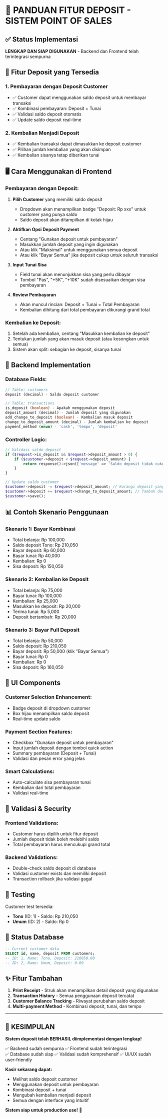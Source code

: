# 🏦 PANDUAN FITUR DEPOSIT - SISTEM POINT OF SALES

## ✅ Status Implementasi

**LENGKAP DAN SIAP DIGUNAKAN** - Backend dan Frontend telah terintegrasi sempurna

## 🎯 Fitur Deposit yang Tersedia

### 1. **Pembayaran dengan Deposit Customer**

-   ✅ Customer dapat menggunakan saldo deposit untuk membayar transaksi
-   ✅ Kombinasi pembayaran: Deposit + Tunai
-   ✅ Validasi saldo deposit otomatis
-   ✅ Update saldo deposit real-time

### 2. **Kembalian Menjadi Deposit**

-   ✅ Kembalian transaksi dapat dimasukkan ke deposit customer
-   ✅ Pilihan jumlah kembalian yang akan disimpan
-   ✅ Kembalian sisanya tetap diberikan tunai

## 🖥️ Cara Menggunakan di Frontend

### **Pembayaran dengan Deposit:**

1. **Pilih Customer** yang memiliki saldo deposit

    - Dropdown akan menampilkan badge "Deposit: Rp xxx" untuk customer yang punya saldo
    - Saldo deposit akan ditampilkan di kotak hijau

2. **Aktifkan Opsi Deposit Payment**

    - Centang "Gunakan deposit untuk pembayaran"
    - Masukkan jumlah deposit yang ingin digunakan
    - Atau klik "Maksimal" untuk menggunakan semua deposit
    - Atau klik "Bayar Semua" jika deposit cukup untuk seluruh transaksi

3. **Input Tunai Sisa**

    - Field tunai akan menunjukkan sisa yang perlu dibayar
    - Tombol "Pas", "+5K", "+10K" sudah disesuaikan dengan sisa pembayaran

4. **Review Pembayaran**
    - Akan muncul rincian: Deposit + Tunai = Total Pembayaran
    - Kembalian dihitung dari total pembayaran dikurangi grand total

### **Kembalian ke Deposit:**

1. Setelah ada kembalian, centang "Masukkan kembalian ke deposit"
2. Tentukan jumlah yang akan masuk deposit (atau kosongkan untuk semua)
3. Sistem akan split: sebagian ke deposit, sisanya tunai

## 🔧 Backend Implementation

### **Database Fields:**

```php
// Table: customers
deposit (decimal) - Saldo deposit customer

// Table: transactions
is_deposit (boolean) - Apakah menggunakan deposit
deposit_amount (decimal) - Jumlah deposit yang digunakan
add_change_to_deposit (boolean) - Kembalian masuk deposit
change_to_deposit_amount (decimal) - Jumlah kembalian ke deposit
payment_method (enum) - 'cash', 'tempo', 'deposit'
```

### **Controller Logic:**

```php
// Validasi saldo deposit
if ($request->is_deposit && $request->deposit_amount > 0) {
    if ($customer->deposit < $request->deposit_amount) {
        return response()->json(['message' => 'Saldo deposit tidak cukup'], 422);
    }
}

// Update saldo customer
$customer->deposit -= $request->deposit_amount; // Kurangi deposit yang digunakan
$customer->deposit += $request->change_to_deposit_amount; // Tambah dari kembalian
$customer->save();
```

## 📊 Contoh Skenario Penggunaan

### **Skenario 1: Bayar Kombinasi**

-   Total belanja: Rp 100,000
-   Saldo deposit Tono: Rp 210,050
-   Bayar deposit: Rp 60,000
-   Bayar tunai: Rp 40,000
-   Kembalian: Rp 0
-   Sisa deposit: Rp 150,050

### **Skenario 2: Kembalian ke Deposit**

-   Total belanja: Rp 75,000
-   Bayar tunai: Rp 100,000
-   Kembalian: Rp 25,000
-   Masukkan ke deposit: Rp 20,000
-   Terima tunai: Rp 5,000
-   Deposit bertambah: Rp 20,000

### **Skenario 3: Bayar Full Deposit**

-   Total belanja: Rp 50,000
-   Saldo deposit: Rp 210,050
-   Bayar deposit: Rp 50,000 (klik "Bayar Semua")
-   Bayar tunai: Rp 0
-   Kembalian: Rp 0
-   Sisa deposit: Rp 160,050

## 🎨 UI Components

### **Customer Selection Enhancement:**

-   Badge deposit di dropdown customer
-   Box hijau menampilkan saldo deposit
-   Real-time update saldo

### **Payment Section Features:**

-   Checkbox "Gunakan deposit untuk pembayaran"
-   Input jumlah deposit dengan tombol quick action
-   Summary pembayaran (Deposit + Tunai)
-   Validasi dan pesan error yang jelas

### **Smart Calculations:**

-   Auto-calculate sisa pembayaran tunai
-   Kembalian dari total pembayaran
-   Validasi real-time

## 🔐 Validasi & Security

### **Frontend Validations:**

-   Customer harus dipilih untuk fitur deposit
-   Jumlah deposit tidak boleh melebihi saldo
-   Total pembayaran harus mencukupi grand total

### **Backend Validations:**

-   Double-check saldo deposit di database
-   Validasi customer exists dan memiliki deposit
-   Transaction rollback jika validasi gagal

## 🚀 Testing

Customer test tersedia:

-   **Tono** (ID: 1) - Saldo: Rp 210,050
-   **Umum** (ID: 2) - Saldo: Rp 0

## 📝 Status Database

```sql
-- Current customer data
SELECT id, name, deposit FROM customers;
-- ID: 1, Name: Tono, Deposit: 210050.00
-- ID: 2, Name: Umum, Deposit: 0.00
```

## ✨ Fitur Tambahan

1. **Print Receipt** - Struk akan menampilkan detail deposit yang digunakan
2. **Transaction History** - Semua penggunaan deposit tercatat
3. **Customer Balance Tracking** - Riwayat perubahan saldo deposit
4. **Multi-payment Method** - Kombinasi deposit, tunai, dan tempo

---

## 🎉 KESIMPULAN

**Sistem deposit telah BERHASIL diimplementasi dengan lengkap!**

✅ Backend sudah sempurna
✅ Frontend sudah terintegrasi  
✅ Database sudah siap
✅ Validasi sudah komprehensif
✅ UI/UX sudah user-friendly

**Kasir sekarang dapat:**

-   Melihat saldo deposit customer
-   Menggunakan deposit untuk pembayaran
-   Kombinasi deposit + tunai
-   Mengubah kembalian menjadi deposit
-   Semua dengan interface yang intuitif

**Sistem siap untuk production use!** 🚀
